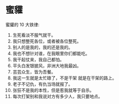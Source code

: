 蜜貛
===

蜜貛的 10 大铁律: 
1. 生死看淡不服气就干。 
2. 我只想整死各位，或者被各位整死。 
3. 别人的是我的，我的还是我的。 
4. 我也不想针对谁，在我眼里你们都能吃。 
5. 我干起仗来，我自己都怕。 
6. 平头白发银披风，非洲大地我最凶。 
7. 芸芸众生，皆为吾餐。 
8. 我这一生就是太忙碌了，不是干架 就是在干架的路上。 
9. 老子不记仇，有仇当场就报了。 
10. 张狂不是我的本性，但是惹我就等于自杀。 
11. 每次打架别和我说对方有多少人，我只要地点。